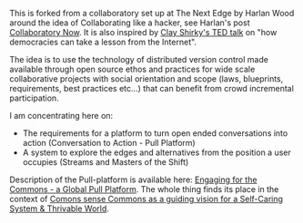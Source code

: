 This is forked from a collaboratory set up at The Next Edge by Harlan Wood around the idea of Collaborating like a hacker, see Harlan's post [Collaboratory Now](http://www.harlantwood.net/pub/Collaboratory_Now/index.html). It is also inspired by [Clay Shirky's TED talk](http://www.ted.com/talks/clay_shirky_how_the_internet_will_one_day_transform_government.html) on "how democracies can take a lesson from the Internet".

The idea is to use the technology of distributed version control made available through open source ethos and practices for wide scale collaborative projects with social orientation and scope (laws, blueprints, requirements, best practices etc...) that can benefit from crowd incremental participation.

I am concentrating here on:
* The requirements for a platform to turn open ended conversations into action (Conversation to Action - Pull Platform)
* A system to explore the edges and alternatives from the position a user occupies (Streams and Masters of the Shift)

Description of the Pull-platform is available here: [Engaging for the Commons - a Global Pull Platform](http://menemania.typepad.com/helene_finidori/2012/02/engaging-for-the-commons.html).
The whole thing finds its place in the context of [Comons sense Commons as a guiding vision for a Self-Caring System & Thrivable World](http://menemania.typepad.com/helene_finidori/2012/08/systems-thinking-and-commons-sense-for-a-sustainable-world.html).